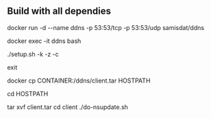 ## Build with all dependies

docker run -d --name ddns -p 53:53/tcp -p 53:53/udp  samisdat/ddns

docker exec -it ddns bash 

./setup.sh -k -z -c

exit

docker cp CONTAINER:/ddns/client.tar HOSTPATH

cd HOSTPATH

tar xvf client.tar
cd client
./do-nsupdate.sh